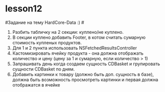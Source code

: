 # lesson12

#Задание на тему HardCore-Data :) #
1. Разбить табличку на 2 секции: куплено/не куплено.
2. В секции куплено добавить Footer, в котом считать сумарную стоимость купленых продуктов.
3. Для 1 и 2 пункта использовать NSFetchedResultsController
4. Кастомизировать ячейку продукта - она должна отображать количество и цену (цену за 1 и сумарную, если количество > 1)
5. Запрашивать день когда создаем сущность CDBasket и групировать сущности CDBasket по дням.
6. Добавить картинки к товару (должно быть доп. сущность в базе), должна быть возможность просмотреть картинки и первая должна отображатся в ячейке
